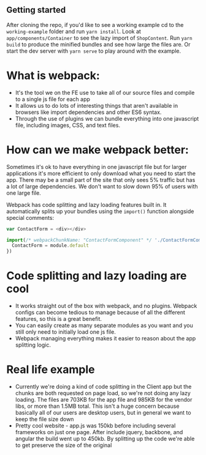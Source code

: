 ## Getting started
After cloning the repo, if you'd like to see a working example cd to the `working-example` folder and run `yarn install`. Look at `app/components/Container` to see the lazy import of `ShopContent`. Run `yarn build` to produce the minified bundles and see how large the files are. Or start the dev server with `yarn serve` to play around with the example.

# What is webpack:
* It's the tool we on the FE use to take all of our source files and compile to a single js file for each app
* It allows us to do lots of interesting things that aren't available in browsers like import dependencies and other ES6 syntax.
* Through the use of plugins we can bundle everything into one javascript file, including images, CSS, and text files.

# How can we make webpack better:
Sometimes it's ok to have everything in one javascript file but for larger applications it's more efficient to only download what you need to start the app. There may be a small part of the site that only sees 5% traffic but has a lot of large dependencies. We don't want to slow down 95% of users with one large file.

Webpack has code splitting and lazy loading features built in. It automatically splits up your bundles using the `import()` function alongside special comments:

```javascript
var ContactForm = <div></div>

import(/* webpackChunkName: "ContactFormComponent" */ './ContactFormComponent').then((module) => {
  ContactForm = module.default
})
```

# Code splitting and lazy loading are cool
* It works straight out of the box with webpack, and no plugins. Webpack configs can become tedious to manage because of all the different features, so this is a great benefit.
* You can easily create as many separate modules as you want and you still only need to initially load one js file.
* Webpack managing everything makes it easier to reason about the app splitting logic.

# Real life example
* Currently we're doing a kind of code splitting in the Client app but the chunks are both requested on page load, so we're not doing any lazy loading. The files are 703KB for the app file and 985KB for the vendor libs, or more than 1.5MB total. This isn't a huge concern because basically all of our users are desktop users, but in general we want to keep the file size down 
* Pretty cool website - app.js was 150kb before including several frameworks on just one page. After include jquery, backbone, and angular the build went up to 450kb. By splitting up the code we're able to get preserve the size of the original 
